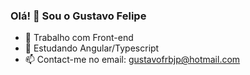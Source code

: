 ### Olá! 👋 Sou o Gustavo Felipe



- 🔭 Trabalho com Front-end
- 🌱 Estudando Angular/Typescript
- 📫 Contact-me no email: gustavofrbjp@hotmail.com
